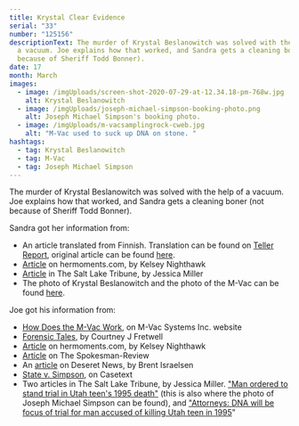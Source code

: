 ```yaml
---
title: Krystal Clear Evidence
serial: "33"
number: "125156"
descriptionText: The murder of Krystal Beslanowitch was solved with the help of
  a vacuum. Joe explains how that worked, and Sandra gets a cleaning boner (not
  because of Sheriff Todd Bonner).
date: 17
month: March
images:
  - image: /imgUploads/screen-shot-2020-07-29-at-12.34.18-pm-768w.jpg
    alt: Krystal Beslanowitch
  - image: /imgUploads/joseph-michael-simpson-booking-photo.png
    alt: Joseph Michael Simpson's booking photo.
  - image: /imgUploads/m-vacsamplingrock-cweb.jpg
    alt: "M-Vac used to suck up DNA on stone. "
hashtags:
  - tag: Krystal Beslanowitch
  - tag: M-Vac
  - tag: Joseph Michael Simpson
---
```

<!--StartFragment-->

The murder of Krystal Beslanowitch was solved with the help of a vacuum. Joe explains how that worked, and Sandra gets a cleaning boner (not because of Sheriff Todd Bonner).

<!--EndFragment-->



Sandra got her information from:

* An article translated from Finnish. Translation can be found on [Teller Report](https://www.tellerreport.com/news/2020-07-15-the-girlfriend-killed-wasn-t-even-tracy--the-man-had-unknowingly-been-dating-a-sister---an-incredible-murder-mystery-solved-20-years-later.Skkx_n1epyv.html), original article can be found [here](https://www.is.fi/ulkomaat/art-2000006572601.html).
* [Article](https://hermoments.com/s/cold-case-device?as=799&asv=1&bdk=0) on hermoments.com, by Kelsey Nighthawk
* [Article](https://archive.sltrib.com/article.php?id=4416500&itype=CMSID) in The Salt Lake Tribune, by Jessica Miller
* The photo of Krystal Beslanowitch and the photo of the M-Vac can be found [here](https://www.m-vac.com/why-mvac/casework/river-rock). 

Joe got his information from:

* [How Does the M-Vac Work](https://www.m-vac.com/why-mvac/how-it-works), on M-Vac Systems Inc. website
* [Forensic Tales](https://forensictales.com/the-murder-of-krystal-beslanowitch/), by Courtney J Fretwell
* [Article](https://hermoments.com/s/cold-case-device?as=799&asv=1&bdk=0) on hermoments.com, by Kelsey Nighthawk
* [Article](https://www.spokesman.com/stories/1995/dec/19/spokane-teen-beaten-to-death-with-large-rock/) on The Spokesman-Review
* An [article](https://www.deseret.com/1995/12/18/19210698/detectives-identify-the-victim-of-slaying) on Deseret News, by Brent Israelsen
* [State v. Simpson](https://casetext.com/case/state-v-simpson-12626), on Casetext
* Two articles in The Salt Lake Tribune, by Jessica Miller. ["Man ordered to stand trial in Utah teen's 1995 death"](https://archive.sltrib.com/article.php?id=58233487&itype=CMSID) (this is also where the photo of Joseph Michael Simpson can be found), and ["Attorneys: DNA will be focus of trial for man accused of killing Utah teen in 1995](https://archive.sltrib.com/article.php?id=4356311&itype=CMSID)"